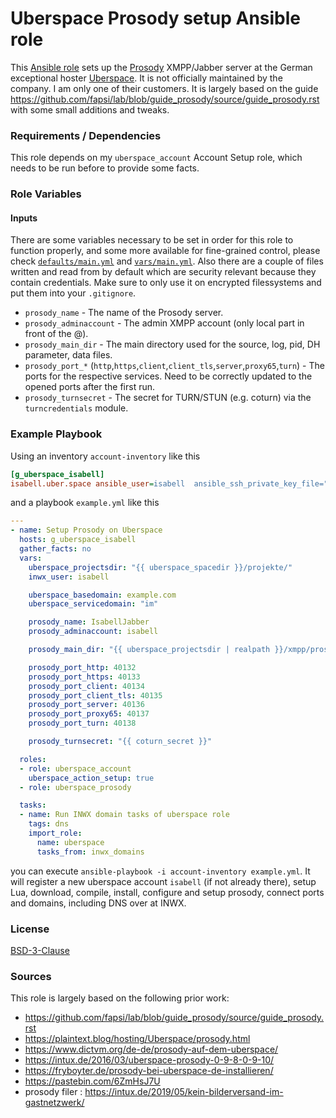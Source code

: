 # Uberspace Prosody setup Ansible role

This [Ansible role](https://docs.ansible.com/ansible/latest/user_guide/playbooks_reuse_roles.html) sets up the [Prosody](https://prosody.im/) XMPP/Jabber server at the German exceptional hoster [Uberspace](https://uberspace.de/). It is not officially maintained by the company. I am only one of their customers. It is largely based on the guide https://github.com/fapsi/lab/blob/guide_prosody/source/guide_prosody.rst with some small additions and tweaks.

### Requirements / Dependencies
This role depends on my `uberspace_account` Account Setup role, which needs to be run before to provide some facts. 

### Role Variables

#### Inputs
There are some variables necessary to be set in order for this role to function properly, and some more available for fine-grained control, please check [`defaults/main.yml`](defaults/main.yml) and [`vars/main.yml`](vars/main.yml). Also there are a couple of files written and read from by default which are security relevant because they contain credentials. Make sure to only use it on encrypted filessystems and put them into your `.gitignore`.

* `prosody_name` - The name of the Prosody server.
* `prosody_adminaccount` - The admin XMPP account (only local part in front of the @).
* `prosody_main_dir` - The main directory used for the source, log, pid, DH parameter, data files.
* `prosody_port_*` (`http`,`https`,`client`,`client_tls`,`server`,`proxy65`,`turn`) - The ports for the respective services. Need to be correctly updated to the opened ports after the first run.
* `prosody_turnsecret` - The secret for TURN/STUN (e.g. coturn) via the `turncredentials` module.

### Example Playbook

Using an inventory `account-inventory` like this

```ini
[g_uberspace_isabell]
isabell.uber.space ansible_user=isabell  ansible_ssh_private_key_file="{{ uberspace_loginkey_path }}"
```

and a playbook `example.yml` like this

```yml
---
- name: Setup Prosody on Uberspace
  hosts: g_uberspace_isabell
  gather_facts: no
  vars:
    uberspace_projectsdir: "{{ uberspace_spacedir }}/projekte/"
    inwx_user: isabell

    uberspace_basedomain: example.com
    uberspace_servicedomain: "im"

    prosody_name: IsabellJabber
    prosody_adminaccount: isabell

    prosody_main_dir: "{{ uberspace_projectsdir | realpath }}/xmpp/prosody"

    prosody_port_http: 40132
    prosody_port_https: 40133
    prosody_port_client: 40134
    prosody_port_client_tls: 40135
    prosody_port_server: 40136
    prosody_port_proxy65: 40137
    prosody_port_turn: 40138

    prosody_turnsecret: "{{ coturn_secret }}"

  roles:
  - role: uberspace_account
    uberspace_action_setup: true
  - role: uberspace_prosody

  tasks:
  - name: Run INWX domain tasks of uberspace role
    tags: dns
    import_role:
      name: uberspace
      tasks_from: inwx_domains
```

you can execute `ansible-playbook -i account-inventory example.yml`. It will register a new uberspace account `isabell` (if not already there), setup Lua, download, compile, install, configure and setup prosody, connect ports and domains, including DNS over at INWX.

### License

[BSD-3-Clause](https://opensource.org/licenses/BSD-3-Clause)

### Sources

This role is largely based on the following prior work:
* https://github.com/fapsi/lab/blob/guide_prosody/source/guide_prosody.rst
* https://plaintext.blog/hosting/Uberspace/prosody.html
* https://www.dictvm.org/de-de/prosody-auf-dem-uberspace/
* https://intux.de/2016/03/uberspace-prosody-0-9-8-0-9-10/
* https://fryboyter.de/prosody-bei-uberspace-de-installieren/
* https://pastebin.com/6ZmHsJ7U
* prosody filer : https://intux.de/2019/05/kein-bilderversand-im-gastnetzwerk/

